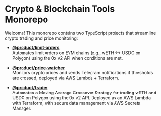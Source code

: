 # Crypto & Blockchain Tools Monorepo

Welcome! This monorepo contains two TypeScript projects that streamline crypto trading and price monitoring:

- [**@product/limit-orders**](./product/limit-orders/README.md)  
  Automates limit orders on EVM chains (e.g., wETH <-> USDC on Polygon) using the 0x v2 API when conditions are met.

- [**@product/price-watcher**](./product/price-watcher/README.md)  
  Monitors crypto prices and sends Telegram notifications if thresholds are crossed, deployed via AWS Lambda + Terraform.
  
- [**@product/trader**](./product/trader/README.md)  
  Automates a Moving Average Crossover Strategy for trading wETH and USDC on Polygon using the 0x v2 API. Deployed as an AWS Lambda with Terraform, with secure data management via AWS Secrets Manager.
